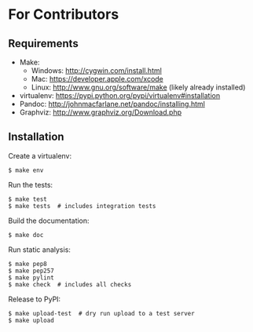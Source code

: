 For Contributors
================

Requirements
------------

* Make:
    * Windows: http://cygwin.com/install.html
    * Mac: https://developer.apple.com/xcode
    * Linux: http://www.gnu.org/software/make (likely already installed)
* virtualenv: https://pypi.python.org/pypi/virtualenv#installation
* Pandoc: http://johnmacfarlane.net/pandoc/installing.html
* Graphviz: http://www.graphviz.org/Download.php

Installation
------------

Create a virtualenv:

```
$ make env
```

Run the tests:

```
$ make test
$ make tests  # includes integration tests
```

Build the documentation:

```
$ make doc
```

Run static analysis:

```
$ make pep8
$ make pep257
$ make pylint
$ make check  # includes all checks
```

Release to PyPI:

```
$ make upload-test  # dry run upload to a test server
$ make upload
```
